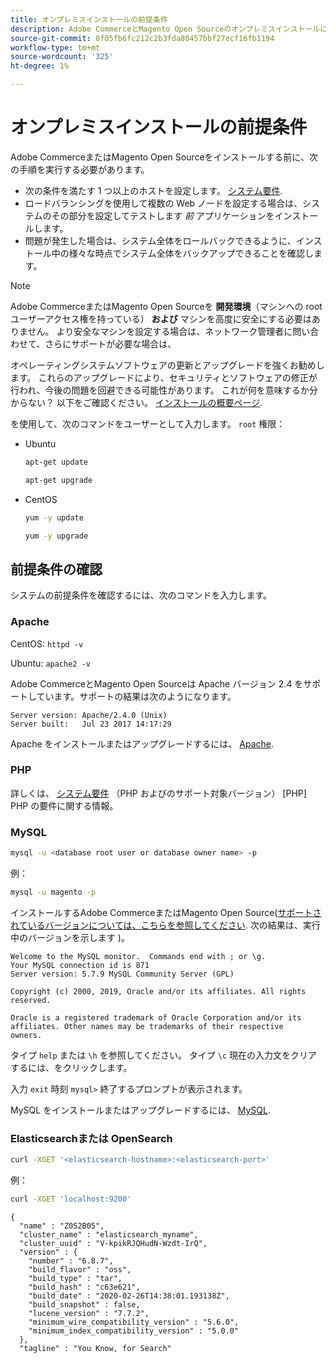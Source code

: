 ```yaml
---
title: オンプレミスインストールの前提条件
description: Adobe CommerceとMagento Open Sourceのオンプレミスインストールに必要なソフトウェアの依存関係について詳しく説明します。
source-git-commit: 8f05fb6fc212c2b3fda80457bbf27ecf16fb1194
workflow-type: tm+mt
source-wordcount: '325'
ht-degree: 1%

---
```



# オンプレミスインストールの前提条件

Adobe CommerceまたはMagento Open Sourceをインストールする前に、次の手順を実行する必要があります。

* 次の条件を満たす 1 つ以上のホストを設定します。 [システム要件](../system-requirements.md).
* ロードバランシングを使用して複数の Web ノードを設定する場合は、システムのその部分を設定してテストします _前_ アプリケーションをインストールします。
* 問題が発生した場合は、システム全体をロールバックできるように、インストール中の様々な時点でシステム全体をバックアップできることを確認します。

>[!NOTE]
>
>Adobe CommerceまたはMagento Open Sourceを **開発環境**（マシンへの root ユーザーアクセス権を持っている） **および** マシンを高度に安全にする必要はありません。 より安全なマシンを設定する場合は、ネットワーク管理者に問い合わせて、さらにサポートが必要な場合は、

オペレーティングシステムソフトウェアの更新とアップグレードを強くお勧めします。 これらのアップグレードにより、セキュリティとソフトウェアの修正が行われ、今後の問題を回避できる可能性があります。 これが何を意味するか分からない？ 以下をご確認ください。 [インストールの概要ページ](../overview.md).

を使用して、次のコマンドをユーザーとして入力します。 `root` 権限：

* Ubuntu

   ```bash
   apt-get update
   ```

   ```bash
   apt-get upgrade
   ```

* CentOS

   ```bash
   yum -y update
   ```

   ```bash
   yum -y upgrade
   ```

## 前提条件の確認

システムの前提条件を確認するには、次のコマンドを入力します。

### Apache

CentOS: `httpd -v`

Ubuntu: `apache2 -v`

Adobe CommerceとMagento Open Sourceは Apache バージョン 2.4 をサポートしています。サポートの結果は次のようになります。

```terminal
Server version: Apache/2.4.0 (Unix)
Server built:   Jul 23 2017 14:17:29
```

Apache をインストールまたはアップグレードするには、 [Apache](web-server/apache.md).

### PHP

詳しくは、 [システム要件](../system-requirements.md) （PHP およびのサポート対象バージョン） [PHP] PHP の要件に関する情報。

### MySQL

```bash
mysql -u <database root user or database owner name> -p
```

例：

```bash
mysql -u magento -p
```

インストールするAdobe CommerceまたはMagento Open Source([サポートされているバージョンについては、こちらを参照してください](../system-requirements.md). 次の結果は、実行中のバージョンを示します )。

```terminal
Welcome to the MySQL monitor.  Commands end with ; or \g.
Your MySQL connection id is 871
Server version: 5.7.9 MySQL Community Server (GPL)

Copyright (c) 2000, 2019, Oracle and/or its affiliates. All rights reserved.

Oracle is a registered trademark of Oracle Corporation and/or its
affiliates. Other names may be trademarks of their respective
owners.
```

タイプ `help` または `\h` を参照してください。 タイプ `\c` 現在の入力文をクリアするには、をクリックします。

入力 `exit` 時刻 `mysql>` 終了するプロンプトが表示されます。

MySQL をインストールまたはアップグレードするには、 [MySQL](database/mysql.md).

### Elasticsearchまたは OpenSearch

```bash
curl -XGET '<elasticsearch-hostname>:<elasticsearch-port>'
```

例：

```bash
curl -XGET 'localhost:9200'
```

```terminal
{
  "name" : "Z0S2B05",
  "cluster_name" : "elasticsearch_myname",
  "cluster_uuid" : "V-kpikRJQHudN-Wzdt-IrQ",
  "version" : {
    "number" : "6.8.7",
    "build_flavor" : "oss",
    "build_type" : "tar",
    "build_hash" : "c63e621",
    "build_date" : "2020-02-26T14:38:01.193138Z",
    "build_snapshot" : false,
    "lucene_version" : "7.7.2",
    "minimum_wire_compatibility_version" : "5.6.0",
    "minimum_index_compatibility_version" : "5.0.0"
  },
  "tagline" : "You Know, for Search"
```
